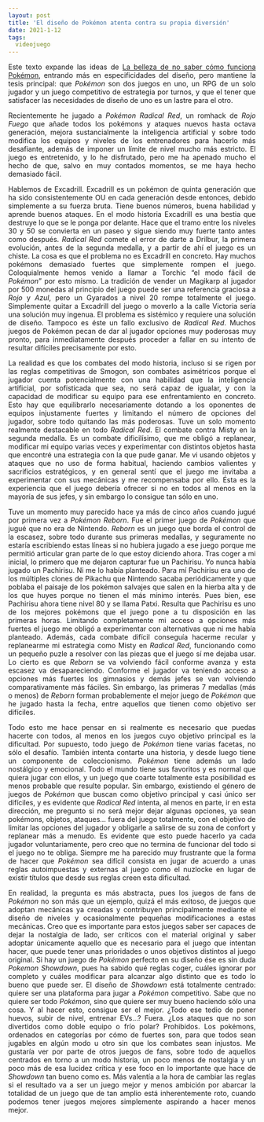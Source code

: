 ```yaml
---
layout: post
title: 'El diseño de Pokémon atenta contra su propia diversión'
date: 2021-1-12
tags:
  videojuego
---
```

<p style='text-align: justify;'>Este texto expande las ideas de <a href="https://asielorz.github.io/la-belleza-de-no-saber-como-funciona-pokemon/">La belleza de no saber cómo funciona Pokémon</a>, entrando más en especificidades del diseño, pero mantiene la tesis principal: que <i>Pokémon</i> son dos juegos en uno, un RPG de un solo jugador y un juego competitivo de estrategia por turnos, y que el tener que satisfacer las necesidades de diseño de uno es un lastre para el otro.</p>

<p style='text-align: justify;'>Recientemente he jugado a <i>Pokémon Radical Red</i>, un romhack de <i>Rojo Fuego</i> que añade todos los pokémons y ataques nuevos hasta octava generación, mejora sustancialmente la inteligencia artificial y sobre todo modifica los equipos y niveles de los entrenadores para hacerlo más desafiante, además de imponer un límite de nivel mucho más estricto. El juego es entretenido, y lo he disfrutado, pero me ha apenado mucho el hecho de que, salvo en muy contados momentos, se me haya hecho demasiado fácil.</p>

<p style='text-align: justify;'>Hablemos de Excadrill. Excadrill es un pokémon de quinta generación que ha sido consistentemente OU en cada generación desde entonces, debido simplemente a su fuerza bruta. Tiene buenos números, buena habilidad y aprende buenos ataques. En el modo historia Excadrill es una bestia que destruye lo que se le ponga por delante. Hace que el tramo entre los niveles 30 y 50 se convierta en un paseo y sigue siendo muy fuerte tanto antes como después. <i>Radical Red</i> comete el error de darte a Drilbur, la primera evolución, antes de la segunda medalla, y a partir de ahí el juego es un chiste. La cosa es que el problema no es Excadrill en concreto. Hay muchos pokémons demasiado fuertes que simplemente rompen el juego. Coloquialmente hemos venido a llamar a Torchic “el modo fácil de <i>Pokémon</i>” por esto mismo. La tradición de vender un Magikarp al jugador por 500 monedas al principio del juego puede ser una referencia graciosa a <i>Rojo</i> y <i>Azul</i>, pero un Gyarados a nivel 20 rompe totalmente el juego. Simplemente quitar a Excadrill del juego o moverlo a la calle Victoria sería una solución muy ingenua. El problema es sistémico y requiere una solución de diseño. Tampoco es éste un fallo exclusivo de <i>Radical Red</i>. Muchos juegos de Pokémon pecan de dar al jugador opciones muy poderosas muy pronto, para inmediatamente después proceder a fallar en su intento de resultar difíciles precisamente por esto.</p>

<p style='text-align: justify;'>La realidad es que los combates del modo historia, incluso si se rigen por las reglas competitivas de Smogon, son combates asimétricos porque el jugador cuenta potencialmente con una habilidad que la inteligencia artificial, por sofisticada que sea, no será capaz de igualar, y con la capacidad de modificar su equipo para ese enfrentamiento en concreto. Esto hay que equilibrarlo necesariamente dotando a los oponentes de equipos injustamente fuertes y limitando el número de opciones del jugador, sobre todo quitando las más poderosas. Tuve un solo momento realmente destacable en todo <i>Radical Red</i>. El combate contra Misty en la segunda medalla. Es un combate dificilísimo, que me obligó a replanear, modificar mi equipo varias veces y experimentar con distintos objetos hasta que encontré una estrategia con la que pude ganar. Me vi usando objetos y ataques que no uso de forma habitual, haciendo cambios valientes y sacrificios estratégicos, y en general sentí que el juego me invitaba a experimentar con sus mecánicas y me recompensaba por ello. Ésta es la experiencia que el juego debería ofrecer si no en todos al menos en la mayoría de sus jefes, y sin embargo lo consigue tan sólo en uno.</p>

<p style='text-align: justify;'>Tuve un momento muy parecido hace ya más de cinco años cuando jugué por primera vez a <i>Pokémon Reborn</i>. Fue el primer juego de <i>Pokémon</i> que jugué que no era de Nintendo. <i>Reborn</i> es un juego que borda el control de la escasez, sobre todo durante sus primeras medallas, y seguramente no estaría escribiendo estas líneas si no hubiera jugado a ese juego porque me permitió articular gran parte de lo que estoy diciendo ahora. Tras coger a mi inicial, lo primero que me dejaron capturar fue un Pachirisu. Yo nunca había jugado un Pachirisu. Ni me lo había planteado. Para mí Pachirisu era uno de los múltiples clones de Pikachu que Nintendo sacaba periódicamente y que poblaba el paisaje de los pokémon salvajes que salen en la hierba alta y de los que huyes porque no tienen el más mínimo interés. Pues bien, ese Pachirisu ahora tiene nivel 80 y se llama Patxi. Resulta que Pachirisu es uno de los mejores pokémons que el juego pone a tu disposición en las primeras horas. Limitando completamente mi acceso a opciones más fuertes el juego me obligó a experimentar con alternativas que ni me había planteado. Además, cada combate difícil conseguía hacerme recular y replanearme mi estrategia como Misty en <i>Radical Red</i>, funcionando como un pequeño puzle a resolver con las piezas que el juego sí me dejaba usar. Lo cierto es que <i>Reborn</i> se va volviendo fácil conforme avanza y esta escasez va desapareciendo. Conforme el jugador va teniendo acceso a opciones más fuertes los gimnasios y demás jefes se van volviendo comparativamente más fáciles. Sin embargo, las primeras 7 medallas (más o menos) de <i>Reborn</i> forman probablemente el mejor juego de <i>Pokémon</i> que he jugado hasta la fecha, entre aquellos que tienen como objetivo ser difíciles.</p>

<p style='text-align: justify;'>Todo esto me hace pensar en si realmente es necesario que puedas hacerte con todos, al menos en los juegos cuyo objetivo principal es la dificultad. Por supuesto, todo juego de <i>Pokémon</i> tiene varias facetas, no sólo el desafío. También intenta contarte una historia, y desde luego tiene un componente de coleccionismo. <i>Pokémon</i> tiene además un lado nostálgico y emocional. Todo el mundo tiene sus favoritos y es normal que quiera jugar con ellos, y un juego que coarte totalmente esta posibilidad es menos probable que resulte popular. Sin embargo, existiendo el género de juegos de <i>Pokémon</i> que buscan como objetivo principal y casi único ser difíciles, y es evidente que <i>Radical Red</i> intenta, al menos en parte, ir en esta dirección, me pregunto si no será mejor dejar algunas opciones, ya sean pokémons, objetos, ataques… fuera del juego totalmente, con el objetivo de limitar las opciones del jugador y obligarle a salirse de su zona de confort y replanear más a menudo. Es evidente que esto puede hacerlo ya cada jugador voluntariamente, pero creo que no termina de funcionar del todo si el juego no te obliga. Siempre me ha parecido muy frustrante que la forma de hacer que <i>Pokémon</i> sea difícil consista en jugar de acuerdo a unas reglas autoimpuestas y externas al juego como el nuzlocke en lugar de existir títulos que desde sus reglas creen esta dificultad.</p>

<p style='text-align: justify;'>En realidad, la pregunta es más abstracta, pues los juegos de fans de <i>Pokémon</i> no son más que un ejemplo, quizá el más exitoso, de juegos que adoptan mecánicas ya creadas y contribuyen principalmente mediante el diseño de niveles y ocasionalmente pequeñas modificaciones a estas mecánicas. Creo que es importante para estos juegos saber ser capaces de dejar la nostalgia de lado, ser críticos con el material original y saber adoptar únicamente aquello que es necesario para el juego que intentan hacer, que puede tener unas prioridades o unos objetivos distintos al juego original. Si hay un juego de <i>Pokémon</i> perfecto en su diseño ése es sin duda <i>Pokemon Showdown</i>, pues ha sabido qué reglas coger, cuáles ignorar por completo y cuáles modificar para alcanzar algo distinto que es todo lo bueno que puede ser. El diseño de <i>Showdown</i> está totalmente centrado: quiere ser una plataforma para jugar a <i>Pokémon</i> competitivo. Sabe que no quiere ser todo <i>Pokémon</i>, sino que quiere ser muy bueno haciendo sólo una cosa. Y al hacer esto, consigue ser el mejor. ¿Todo ese tedio de poner huevos, subir de nivel, entrenar EVs…? Fuera. ¿Los ataques que no son divertidos como doble equipo o frío polar? Prohibidos. Los pokémons, ordenados en categorías por cómo de fuertes son, para que todos sean jugables en algún modo u otro sin que los combates sean injustos. Me gustaría ver por parte de otros juegos de fans, sobre todo de aquellos centrados en torno a un modo historia, un poco menos de nostalgia y un poco más de esa lucidez crítica y ese foco en lo importante que hace de <i>Showdown</i> tan bueno como es. Más valentía a la hora de cambiar las reglas si el resultado va a ser un juego mejor y menos ambición por abarcar la totalidad de un juego que de tan amplio está inherentemente roto, cuando podemos tener juegos mejores simplemente aspirando a hacer menos mejor.</p>

